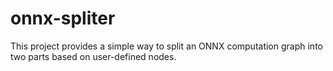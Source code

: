# onnx-spliter
This project provides a simple way to split an ONNX computation graph into two parts based on user-defined nodes.
